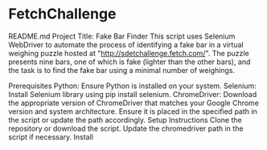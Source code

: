 # FetchChallenge
README.md
Project Title: Fake Bar Finder
This script uses Selenium WebDriver to automate the process of identifying a fake bar in a virtual weighing puzzle hosted at "http://sdetchallenge.fetch.com/". The puzzle presents nine bars, one of which is fake (lighter than the other bars), and the task is to find the fake bar using a minimal number of weighings.

Prerequisites
Python: Ensure Python is installed on your system.
Selenium: Install Selenium library using pip install selenium.
ChromeDriver: Download the appropriate version of ChromeDriver that matches your Google Chrome version and system architecture. Ensure it is placed in the specified path in the script or update the path accordingly.
Setup Instructions
Clone the repository or download the script.
Update the chromedriver path in the script if necessary.
Install
